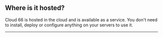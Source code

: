 <!-- usedin: [ _general/Introduction/faq-v1.md] -->


## Where is it hosted?

Cloud 66 is hosted in the cloud and is available as a service. You don't need to install, deploy or configure anything on your servers to use it.

* * *

